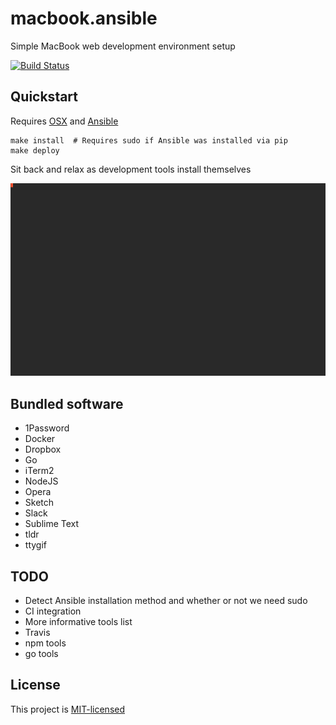 # macbook.ansible

Simple MacBook web development environment setup

[![Build Status](https://travis-ci.org/dikarel/macbook.ansible.svg?branch=master)](https://travis-ci.org/dikarel/macbook.ansible)

## Quickstart

Requires [OSX](https://www.apple.com/macos/sierra/) and
[Ansible](http://docs.ansible.com/ansible/intro_installation.html)

    make install  # Requires sudo if Ansible was installed via pip
    make deploy

Sit back and relax as development tools install themselves

![Demo](demo.gif)

## Bundled software

- 1Password
- Docker
- Dropbox
- Go
- iTerm2
- NodeJS
- Opera
- Sketch
- Slack
- Sublime Text
- tldr
- ttygif

## TODO

- Detect Ansible installation method and whether or not we need sudo
- CI integration
- More informative tools list
- Travis
- npm tools
- go tools

## License

This project is [MIT-licensed](https://opensource.org/licenses/MIT)
